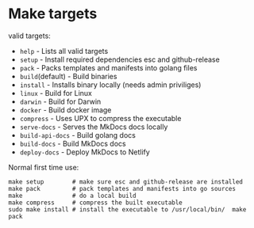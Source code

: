 # Make targets
valid targets:

* `help`           - Lists all valid targets
* `setup`          - Install required dependencies esc and github-release
* `pack`           - Packs templates and manifests into golang files
* `build`(default) - Build binaries
* `install`        - Installs binary locally (needs admin priviliges)
* `linux`          - Build for Linux
* `darwin`         - Build for Darwin
* `docker`         - Build docker image
* `compress`       - Uses UPX to compress the executable
* `serve-docs`     - Serves the MkDocs docs locally
* `build-api-docs` - Build golang docs
* `build-docs`     - Build MkDocs docs
* `deploy-docs`    - Deploy MkDocs to Netlify

Normal first time use:
```
make setup        # make sure esc and github-release are installed
make pack         # pack templates and manifests into go sources
make              # do a local build
make compress     # compress the built executable
sudo make install # install the executable to /usr/local/bin/  make pack
```
